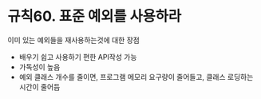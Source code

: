 # 규칙60. 표준 예외를 사용하라

이미 있는 예외들을 재사용하는것에 대한 장점
- 배우기 쉽고 사용하기 편한 API작성 가능
- 가독성이 높음
- 예외 클래스 개수를 줄이면, 프로그램 메모리 요구량이 줄어들고, 클래스 로딩하는 시간이 줄어듬

